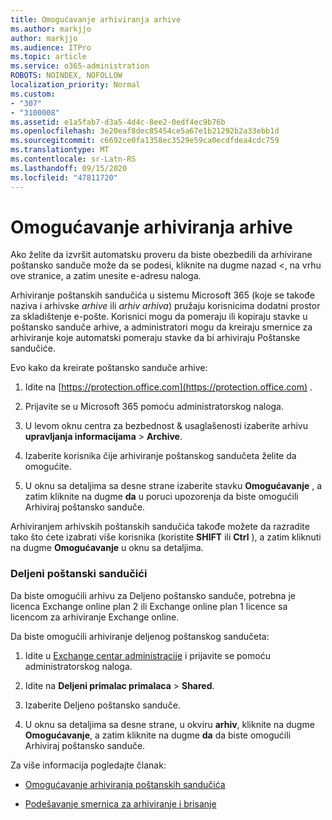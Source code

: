 ```yaml
---
title: Omogućavanje arhiviranja arhive
ms.author: markjjo
author: markjjo
ms.audience: ITPro
ms.topic: article
ms.service: o365-administration
ROBOTS: NOINDEX, NOFOLLOW
localization_priority: Normal
ms.custom:
- "307"
- "3100008"
ms.assetid: e1a5fab7-d3a5-4d4c-8ee2-0edf4ec9b76b
ms.openlocfilehash: 3e20eaf8dec85454ce5a67e1b21292b2a33ebb1d
ms.sourcegitcommit: c6692ce0fa1358ec3529e59ca0ecdfdea4cdc759
ms.translationtype: MT
ms.contentlocale: sr-Latn-RS
ms.lasthandoff: 09/15/2020
ms.locfileid: "47811720"
---
```

# <a name="enable-an-archive-mailbox"></a>Omogućavanje arhiviranja arhive

Ako želite da izvršit automatsku proveru da biste obezbedili da arhivirane poštansko sanduče može da se podesi, kliknite na dugme nazad <, na vrhu ove stranice, a zatim unesite e-adresu naloga.

Arhiviranje poštanskih sandučića u sistemu Microsoft 365 (koje se takođe naziva i arhivske *arhive* ili *arhiv arhiva*) pružaju korisnicima dodatni prostor za skladištenje e-pošte. Korisnici mogu da pomeraju ili kopiraju stavke u poštansko sanduče arhive, a administratori mogu da kreiraju smernice za arhiviranje koje automatski pomeraju stavke da bi arhiviraju Poštanske sandučiće.
  
Evo kako da kreirate poštansko sanduče arhive:
  
1. Idite na [https://protection.office.com](https://protection.office.com) .

2. Prijavite se u Microsoft 365 pomoću administratorskog naloga.

3. U levom oknu centra za bezbednost &amp; usaglašenosti izaberite arhivu **upravljanja informacijama** \> **Archive**.

4. Izaberite korisnika čije arhiviranje poštanskog sandučeta želite da omogućite.

5. U oknu sa detaljima sa desne strane izaberite stavku **Omogućavanje** , a zatim kliknite na dugme **da** u poruci upozorenja da biste omogućili Arhiviraj poštansko sanduče.

Arhiviranjem arhivskih poštanskih sandučića takođe možete da razradite tako što ćete izabrati više korisnika (koristite **SHIFT** ili **Ctrl** ), a zatim kliknuti na dugme **Omogućavanje** u oknu sa detaljima.
  
### <a name="shared-mailboxes"></a>Deljeni poštanski sandučići

Da biste omogućili arhivu za Deljeno poštansko sanduče, potrebna je licenca Exchange online plan 2 ili Exchange online plan 1 licence sa licencom za arhiviranje Exchange online.  

Da biste omogućili arhiviranje deljenog poštanskog sandučeta:

1. Idite u [Exchange centar administracije](https://outlook.office365.com/ecp) i prijavite se pomoću administratorskog naloga.

2. Idite na **Deljeni primalac primalaca**  >  **Shared**.

3. Izaberite Deljeno poštansko sanduče.

4. U oknu sa detaljima sa desne strane, u okviru **arhiv**, kliknite na dugme **Omogućavanje**, a zatim kliknite na dugme **da** da biste omogućili Arhiviraj poštansko sanduče.

Za više informacija pogledajte članak:
  
- [Omogućavanje arhiviranja poštanskih sandučića](https://docs.microsoft.com/microsoft-365/compliance/enable-archive-mailboxes)

- [Podešavanje smernica za arhiviranje i brisanje](https://docs.microsoft.com//office365/securitycompliance/set-up-an-archive-and-deletion-policy-for-mailboxes)
